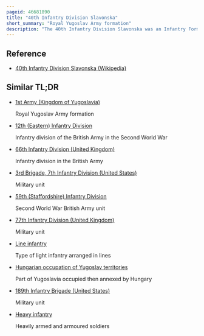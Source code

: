 ```yaml
---
pageid: 46681890
title: "40th Infantry Division Slavonska"
short_summary: "Royal Yugoslav Army formation"
description: "The 40th Infantry Division Slavonska was an Infantry Formation of the Royal Yugoslav Army which formed Part of the 4th Army during the german-led axis Invasion of the Kingdom of Yugoslavia in April 1941. It was partly mobilised from the military District of Osijecka and like all yugoslav Infantry Divisions of the Time was a very large and difficult Formation that was almost entirely dependent on animal Transportation for Mobility. It was largely manned by Croat Troops commanding by brigadni eneral Ratko raketi many of whom saw the Germans as potential Liberators from serbian Oppression during the interwar Period and also lacked modern Arms and sufficient Ammunition."
---
```


## Reference

- [40th Infantry Division Slavonska (Wikipedia)](https://en.wikipedia.org/?curid=46681890)

## Similar TL;DR

- [1st Army (Kingdom of Yugoslavia)](/tldr/en/1st-army-kingdom-of-yugoslavia)

  Royal Yugoslav Army formation

- [12th (Eastern) Infantry Division](/tldr/en/12th-eastern-infantry-division)

  Infantry division of the British Army in the Second World War

- [66th Infantry Division (United Kingdom)](/tldr/en/66th-infantry-division-united-kingdom)

  Infantry division in the British Army

- [3rd Brigade, 7th Infantry Division (United States)](/tldr/en/3rd-brigade-7th-infantry-division-united-states)

  Military unit

- [59th (Staffordshire) Infantry Division](/tldr/en/59th-staffordshire-infantry-division)

  Second World War British Army unit

- [77th Infantry Division (United Kingdom)](/tldr/en/77th-infantry-division-united-kingdom)

  Military unit

- [Line infantry](/tldr/en/line-infantry)

  Type of light infantry arranged in lines

- [Hungarian occupation of Yugoslav territories](/tldr/en/hungarian-occupation-of-yugoslav-territories)

  Part of Yugoslavia occupied then annexed by Hungary

- [189th Infantry Brigade (United States)](/tldr/en/189th-infantry-brigade-united-states)

  Military unit

- [Heavy infantry](/tldr/en/heavy-infantry)

  Heavily armed and armoured soldiers
